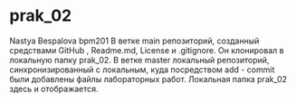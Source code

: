 # prak_02
Nastya Bespalova bpm201
В ветке main репозиторий, созданный средствами GitHub , Readme.md, License и .gitignore. Он клонировал в локальную папку prak_02.
В ветке master локальный репозиторий, синхронизированный с локальным, куда посредством add - commit были добавлены файлы лабораторных работ. Локальная папка prak_02 здесь и отображается.
